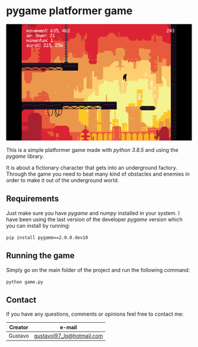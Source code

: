 # pygame platformer game

![Game screenshot](/data/images/readmeMainImage.png)

This is a simple platformer game made with *python 3.8.5* and using the *pygame* library.

It is about a fictionary character that gets into an underground factory. Through the game you need to beat many kind of obstacles and enemies in order to make it out of the underground world.

## Requirements

Just make sure you have *pygame* and *numpy* installed in your system. I have been using the last version of the developer *pygame* version which you can install by running:

`pip install pygame==2.0.0.dev10`

## Running the game

Simply go on the main folder of the project and run the following command:

`python game.py`

## Contact

If you have any questions, comments or opinions feel free to contact me:

Creator | e-mail
------------ | -------------
Gustavo | gustavol97_lp@hotmail.com
